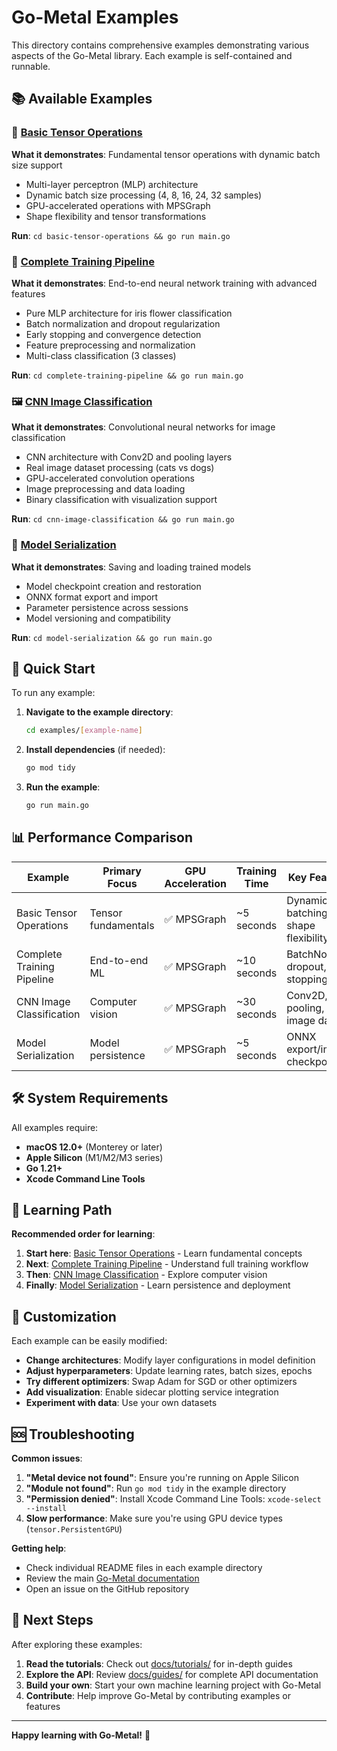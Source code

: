 # Go-Metal Examples

This directory contains comprehensive examples demonstrating various aspects of the Go-Metal library. Each example is self-contained and runnable.

## 📚 Available Examples

### 🔢 [Basic Tensor Operations](basic-tensor-operations/)
**What it demonstrates**: Fundamental tensor operations with dynamic batch size support
- Multi-layer perceptron (MLP) architecture
- Dynamic batch size processing (4, 8, 16, 24, 32 samples)
- GPU-accelerated operations with MPSGraph
- Shape flexibility and tensor transformations

**Run**: `cd basic-tensor-operations && go run main.go`

### 🎯 [Complete Training Pipeline](complete-training-pipeline/)
**What it demonstrates**: End-to-end neural network training with advanced features
- Pure MLP architecture for iris flower classification
- Batch normalization and dropout regularization
- Early stopping and convergence detection
- Feature preprocessing and normalization
- Multi-class classification (3 classes)

**Run**: `cd complete-training-pipeline && go run main.go`

### 🖼️ [CNN Image Classification](cnn-image-classification/)
**What it demonstrates**: Convolutional neural networks for image classification
- CNN architecture with Conv2D and pooling layers
- Real image dataset processing (cats vs dogs)
- GPU-accelerated convolution operations
- Image preprocessing and data loading
- Binary classification with visualization support

**Run**: `cd cnn-image-classification && go run main.go`

### 💾 [Model Serialization](model-serialization/)
**What it demonstrates**: Saving and loading trained models
- Model checkpoint creation and restoration
- ONNX format export and import
- Parameter persistence across sessions
- Model versioning and compatibility

**Run**: `cd model-serialization && go run main.go`

## 🚀 Quick Start

To run any example:

1. **Navigate to the example directory**:
   ```bash
   cd examples/[example-name]
   ```

2. **Install dependencies** (if needed):
   ```bash
   go mod tidy
   ```

3. **Run the example**:
   ```bash
   go run main.go
   ```

## 📊 Performance Comparison

| Example | Primary Focus | GPU Acceleration | Training Time | Key Features |
|---------|---------------|------------------|---------------|--------------|
| Basic Tensor Operations | Tensor fundamentals | ✅ MPSGraph | ~5 seconds | Dynamic batching, shape flexibility |
| Complete Training Pipeline | End-to-end ML | ✅ MPSGraph | ~10 seconds | BatchNorm, dropout, early stopping |
| CNN Image Classification | Computer vision | ✅ MPSGraph | ~30 seconds | Conv2D, pooling, real image data |
| Model Serialization | Model persistence | ✅ MPSGraph | ~5 seconds | ONNX export/import, checkpointing |

## 🛠️ System Requirements

All examples require:
- **macOS 12.0+** (Monterey or later)
- **Apple Silicon** (M1/M2/M3 series)
- **Go 1.21+**
- **Xcode Command Line Tools**

## 🎯 Learning Path

**Recommended order for learning**:

1. **Start here**: [Basic Tensor Operations](basic-tensor-operations/) - Learn fundamental concepts
2. **Next**: [Complete Training Pipeline](complete-training-pipeline/) - Understand full training workflow
3. **Then**: [CNN Image Classification](cnn-image-classification/) - Explore computer vision
4. **Finally**: [Model Serialization](model-serialization/) - Learn persistence and deployment

## 🔧 Customization

Each example can be easily modified:

- **Change architectures**: Modify layer configurations in model definition
- **Adjust hyperparameters**: Update learning rates, batch sizes, epochs
- **Try different optimizers**: Swap Adam for SGD or other optimizers
- **Add visualization**: Enable sidecar plotting service integration
- **Experiment with data**: Use your own datasets

## 🆘 Troubleshooting

**Common issues**:

1. **"Metal device not found"**: Ensure you're running on Apple Silicon
2. **"Module not found"**: Run `go mod tidy` in the example directory
3. **"Permission denied"**: Install Xcode Command Line Tools: `xcode-select --install`
4. **Slow performance**: Make sure you're using GPU device types (`tensor.PersistentGPU`)

**Getting help**:
- Check individual README files in each example directory
- Review the main [Go-Metal documentation](../docs/)
- Open an issue on the GitHub repository

## 🎉 Next Steps

After exploring these examples:

1. **Read the tutorials**: Check out [docs/tutorials/](../docs/tutorials/) for in-depth guides
2. **Explore the API**: Review [docs/guides/](../docs/guides/) for complete API documentation
3. **Build your own**: Start your own machine learning project with Go-Metal
4. **Contribute**: Help improve Go-Metal by contributing examples or features

---

**Happy learning with Go-Metal!** 🚀
